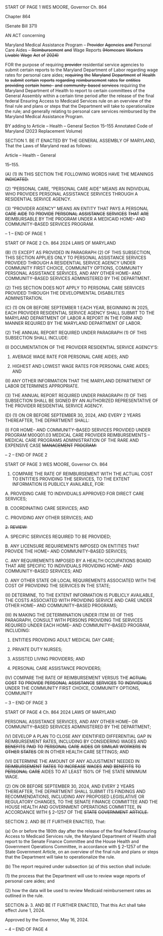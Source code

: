 START OF PAGE 1
WES MOORE, Governor Ch. 864

Chapter 864

(Senate Bill 371)

AN ACT concerning

Maryland Medical Assistance Program – ~~Provider~~ ~~Agencies~~ ~~and~~ Personal Care
Aides – ~~Reimbursement~~ ~~and~~ Wage Reports
~~(Homecare~~ ~~Workers~~ ~~Livable~~ ~~Wage~~ ~~Act~~ ~~of~~ ~~2024)~~

FOR the purpose of requiring ~~provider~~ residential service agencies to submit certain reports
to the Maryland Department of Labor regarding wage rates for personal care aides;
~~requiring~~ ~~the~~ ~~Maryland~~ ~~Department~~ ~~of~~ ~~Health~~ ~~to~~ ~~submit~~ ~~certain~~ ~~reports~~ ~~regarding~~
~~reimbursement~~ ~~rates~~ ~~for~~ ~~entities~~ ~~providing~~ ~~certain~~ ~~home–~~ ~~and~~ ~~community–based~~
~~services~~ requiring the Maryland Department of Health to report to certain
committees of the General Assembly within a certain time period after the release of
the final federal Ensuring Access to Medicaid Services rule on an overview of the
final rule and plans or steps that the Department will take to operationalize the rule;
and generally relating to personal care services reimbursed by the Maryland Medical
Assistance Program.

BY adding to
Article – Health – General
Section 15–155
Annotated Code of Maryland
(2023 Replacement Volume)

SECTION 1. BE IT ENACTED BY THE GENERAL ASSEMBLY OF MARYLAND,
That the Laws of Maryland read as follows:

Article – Health – General

15–155.

(A) (1) IN THIS SECTION THE FOLLOWING WORDS HAVE THE MEANINGS
~~INDICATED.~~

(2) “PERSONAL CARE, “PERSONAL CARE AIDE” MEANS AN
INDIVIDUAL WHO PROVIDES PERSONAL ASSISTANCE SERVICES THROUGH A
RESIDENTIAL SERVICE AGENCY.

(3) “PROVIDER AGENCY” MEANS AN ENTITY THAT PAYS A PERSONAL
~~CARE~~ ~~AIDE~~ ~~TO~~ ~~PROVIDE~~ ~~PERSONAL~~ ~~ASSISTANCE~~ ~~SERVICES~~ ~~THAT~~ ~~ARE~~
REIMBURSABLE BY THE PROGRAM UNDER A MEDICAID HOME– AND
COMMUNITY–BASED SERVICES PROGRAM.

– 1 –
END OF PAGE 1

START OF PAGE 2
Ch. 864 2024 LAWS OF MARYLAND

(B) (1) EXCEPT AS PROVIDED IN PARAGRAPH (2) OF THIS SUBSECTION,
THIS SECTION APPLIES ONLY TO PERSONAL ASSISTANCE SERVICES PROVIDED
THROUGH A RESIDENTIAL SERVICE AGENCY UNDER COMMUNITY FIRST CHOICE,
COMMUNITY OPTIONS, COMMUNITY PERSONAL ASSISTANCE SERVICES, AND ANY
OTHER HOME– AND COMMUNITY–BASED SERVICES ADMINISTERED BY THE
DEPARTMENT.

(2) THIS SECTION DOES NOT APPLY TO PERSONAL CARE SERVICES
PROVIDED THROUGH THE DEVELOPMENTAL DISABILITIES ADMINISTRATION.

(C) (1) ON OR BEFORE SEPTEMBER 1 EACH YEAR, BEGINNING IN 2025,
EACH PROVIDER RESIDENTIAL SERVICE AGENCY SHALL SUBMIT TO THE MARYLAND
DEPARTMENT OF LABOR A REPORT IN THE FORM AND MANNER REQUIRED BY THE
MARYLAND DEPARTMENT OF LABOR.

(2) THE ANNUAL REPORT REQUIRED UNDER PARAGRAPH (1) OF THIS
SUBSECTION SHALL INCLUDE:

(I) DOCUMENTATION OF THE PROVIDER RESIDENTIAL
SERVICE AGENCY’S:

1. AVERAGE WAGE RATE FOR PERSONAL CARE AIDES;
AND

2. HIGHEST AND LOWEST WAGE RATES FOR PERSONAL
CARE AIDES; AND

(II) ANY OTHER INFORMATION THAT THE MARYLAND
DEPARTMENT OF LABOR DETERMINES APPROPRIATE.

(3) THE ANNUAL REPORT REQUIRED UNDER PARAGRAPH (1) OF THIS
SUBSECTION SHALL BE SIGNED BY AN AUTHORIZED REPRESENTATIVE OF THE
PROVIDER RESIDENTIAL SERVICE AGENCY.

(D) (1) ON OR BEFORE SEPTEMBER 30, 2024, AND EVERY 2 YEARS
THEREAFTER, THE DEPARTMENT SHALL:

(I) FOR HOME– AND COMMUNITY–BASED SERVICES PROVIDED
UNDER PROGRAM M00Q01.03 MEDICAL CARE PROVIDER REIMBURSEMENTS –
MEDICAL CARE PROGRAMS ADMINISTRATION OF THE RARE AND EXPENSIVE CASE
~~MANAGEMENT~~ ~~PROGRAM:~~

– 2 –
END OF PAGE 2

START OF PAGE 3
WES MOORE, Governor Ch. 864

1. COMPARE THE RATE OF REIMBURSEMENT WITH THE
ACTUAL COST TO ENTITIES PROVIDING THE SERVICES, TO THE EXTENT
INFORMATION IS PUBLICLY AVAILABLE, FOR:

A. PROVIDING CARE TO INDIVIDUALS APPROVED FOR
DIRECT CARE SERVICES;

B. COORDINATING CARE SERVICES; AND

C. PROVIDING ANY OTHER SERVICES; AND

~~2.~~ ~~REVIEW:~~

A. SPECIFIC SERVICES REQUIRED TO BE PROVIDED;

B. ANY LICENSURE REQUIREMENTS IMPOSED ON
ENTITIES THAT PROVIDE THE HOME– AND COMMUNITY–BASED SERVICES;

C. ANY REQUIREMENTS IMPOSED BY A HEALTH
OCCUPATIONS BOARD THAT ARE SPECIFIC TO INDIVIDUALS PROVIDING HOME– AND
COMMUNITY–BASED SERVICES; AND

D. ANY OTHER STATE OR LOCAL REQUIREMENTS
ASSOCIATED WITH THE COST OF PROVIDING THE SERVICES IN THE STATE;

(II) DETERMINE, TO THE EXTENT INFORMATION IS PUBLICLY
AVAILABLE, THE COSTS ASSOCIATED WITH PROVIDING SERVICE AND CARE UNDER
OTHER HOME– AND COMMUNITY–BASED PROGRAMS;

(III) IN MAKING THE DETERMINATION UNDER ITEM (II) OF THIS
PARAGRAPH, CONSULT WITH PERSONS PROVIDING THE SERVICES REQUIRED UNDER
EACH HOME– AND COMMUNITY–BASED PROGRAM, INCLUDING:

1. ENTITIES PROVIDING ADULT MEDICAL DAY CARE;

2. PRIVATE DUTY NURSES;

3. ASSISTED LIVING PROVIDERS; AND

4. PERSONAL CARE ASSISTANCE PROVIDERS;

(IV) COMPARE THE RATE OF REIMBURSEMENT VERSUS THE
~~ACTUAL~~ ~~COST~~ ~~TO~~ ~~PROVIDE~~ ~~PERSONAL~~ ~~ASSISTANCE~~ ~~SERVICES~~ ~~TO~~ ~~INDIVIDUALS~~
UNDER THE COMMUNITY FIRST CHOICE, COMMUNITY OPTIONS, COMMUNITY

– 3 –
END OF PAGE 3

START OF PAGE 4
Ch. 864 2024 LAWS OF MARYLAND

PERSONAL ASSISTANCE SERVICES, AND ANY OTHER HOME– OR COMMUNITY–BASED
SERVICES ADMINISTERED BY THE DEPARTMENT;

(V) DEVELOP A PLAN TO CLOSE ANY IDENTIFIED DIFFERENTIAL
GAP IN REIMBURSEMENT RATES, INCLUDING BY CONSIDERING WAGES AND
~~BENEFITS~~ ~~PAID~~ ~~TO~~ ~~PERSONAL~~ ~~CARE~~ ~~AIDES~~ ~~OR~~ ~~SIMILAR~~ ~~WORKERS~~ ~~IN~~ ~~OTHER~~ ~~STATES~~
OR IN OTHER HEALTH CARE SETTINGS; AND

(VI) DETERMINE THE AMOUNT OF ANY ADJUSTMENT NEEDED IN
~~REIMBURSEMENT~~ ~~RATES~~ ~~TO~~ ~~INCREASE~~ ~~WAGES~~ ~~AND~~ ~~BENEFITS~~ ~~TO~~ ~~PERSONAL~~ ~~CARE~~
AIDES TO AT LEAST 150% OF THE STATE MINIMUM WAGE.

(2) ON OR BEFORE SEPTEMBER 30, 2024, AND EVERY 2 YEARS
THEREAFTER, THE DEPARTMENT SHALL SUBMIT ITS FINDINGS AND
RECOMMENDATIONS, INCLUDING ANY PROPOSED LEGISLATIVE OR REGULATORY
CHANGES, TO THE SENATE FINANCE COMMITTEE AND THE HOUSE HEALTH AND
GOVERNMENT OPERATIONS COMMITTEE, IN ACCORDANCE WITH § 2–1257 OF THE
~~STATE~~ ~~GOVERNMENT~~ ~~ARTICLE.~~

SECTION 2. AND BE IT FURTHER ENACTED, That:

(a) On or before the 180th day after the release of the final federal Ensuring
Access to Medicaid Services rule, the Maryland Department of Health shall report to the
Senate Finance Committee and the House Health and Government Operations Committee,
in accordance with § 2–1257 of the State Government Article, on an overview of the final
rule and plans or steps that the Department will take to operationalize the rule.

(b) The report required under subsection (a) of this section shall include:

(1) the process that the Department will use to review wage reports of
personal care aides; and

(2) how the data will be used to review Medicaid reimbursement rates as
outlined in the rule.

SECTION ~~2.~~ 3. AND BE IT FURTHER ENACTED, That this Act shall take effect
June 1, 2024.

Approved by the Governor, May 16, 2024.

– 4 –
END OF PAGE 4